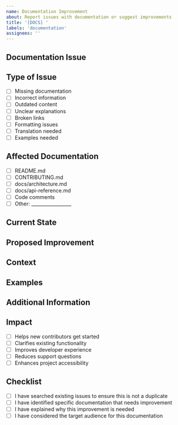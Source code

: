 ```yaml
---
name: Documentation Improvement
about: Report issues with documentation or suggest improvements
title: '[DOCS] '
labels: 'documentation'
assignees: ''
---
```


## Documentation Issue

<!-- What documentation needs to be improved? -->

## Type of Issue

- [ ] Missing documentation
- [ ] Incorrect information
- [ ] Outdated content
- [ ] Unclear explanations
- [ ] Broken links
- [ ] Formatting issues
- [ ] Translation needed
- [ ] Examples needed

## Affected Documentation

<!-- Which documentation files are affected? -->

- [ ] README.md
- [ ] CONTRIBUTING.md
- [ ] docs/architecture.md
- [ ] docs/api-reference.md
- [ ] Code comments
- [ ] Other: _________________

## Current State

<!-- Describe the current state of the documentation -->

## Proposed Improvement

<!-- Describe what should be changed or added -->

## Context

<!-- Why is this documentation important? Who would benefit from the improvement? -->

## Examples

<!-- If applicable, provide examples of good documentation from other projects -->

## Additional Information

<!-- Any additional context or information that would help -->

## Impact

<!-- How would this improvement help users or contributors? -->

- [ ] Helps new contributors get started
- [ ] Clarifies existing functionality
- [ ] Improves developer experience
- [ ] Reduces support questions
- [ ] Enhances project accessibility

## Checklist

- [ ] I have searched existing issues to ensure this is not a duplicate
- [ ] I have identified specific documentation that needs improvement
- [ ] I have explained why this improvement is needed
- [ ] I have considered the target audience for this documentation